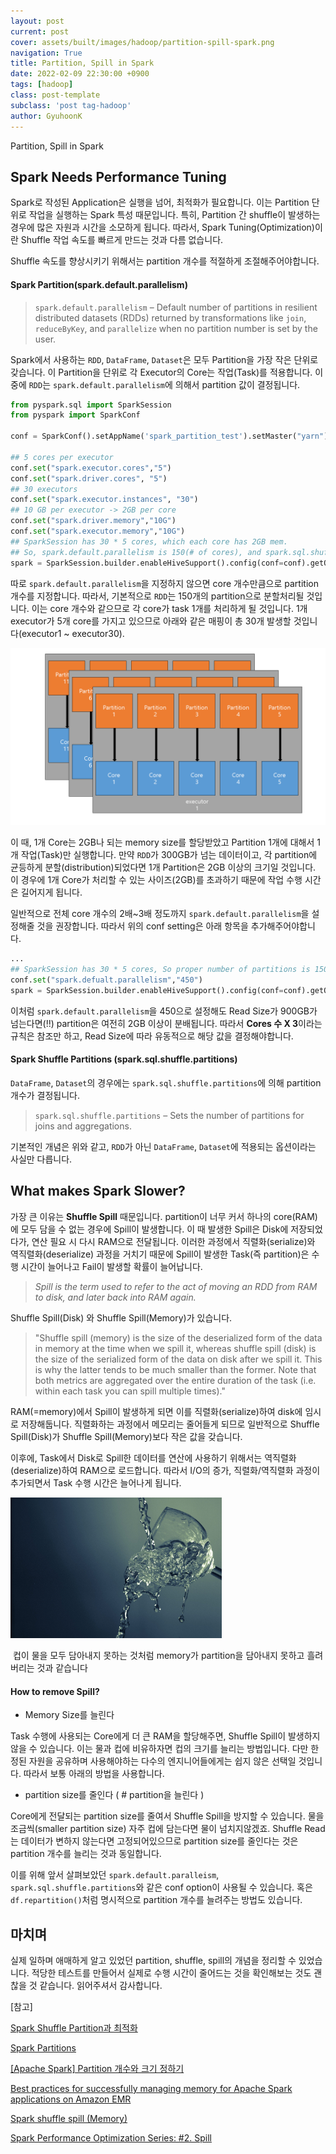 ```yaml
---
layout: post
current: post
cover: assets/built/images/hadoop/partition-spill-spark.png
navigation: True
title: Partition, Spill in Spark
date: 2022-02-09 22:30:00 +0900
tags: [hadoop]
class: post-template
subclass: 'post tag-hadoop'
author: GyuhoonK
---
```


Partition, Spill in Spark 

## Spark Needs Performance Tuning

Spark로 작성된 Application은 실행을 넘어, 최적화가 필요합니다. 이는 Partition 단위로 작업을 실행하는 Spark 특성 때문입니다. 특히, Partition 간 shuffle이 발생하는 경우에 많은 자원과 시간을 소모하게 됩니다. 따라서, Spark Tuning(Optimization)이란 Shuffle 작업 속도를 빠르게 만드는 것과 다름 없습니다.

Shuffle 속도를 향상시키기 위해서는 partition 개수를 적절하게 조절해주어야합니다.

#### Spark Partition(spark.default.parallelism)

> `spark.default.parallelism` – Default number of partitions in resilient distributed datasets (RDDs) returned by transformations like `join`, `reduceByKey`, and `parallelize` when no partition number is set by the user.

Spark에서 사용하는 `RDD`, `DataFrame`, `Dataset`은 모두 Partition을 가장 작은 단위로 갖습니다. 이 Partition을 단위로 각 Executor의 Core는 작업(Task)를 적용합니다. 이중에 `RDD`는 `spark.default.parallelism`에 의해서 partition 값이 결정됩니다.

```python
from pyspark.sql import SparkSession
from pyspark import SparkConf

conf = SparkConf().setAppName('spark_partition_test').setMaster("yarn")

## 5 cores per executor
conf.set("spark.executor.cores","5") 
conf.set("spark.driver.cores", "5")
## 30 executors
conf.set("spark.executor.instances", "30")
## 10 GB per executor -> 2GB per core
conf.set("spark.driver.memory","10G")
conf.set("spark.executor.memory","10G")
## SparkSession has 30 * 5 cores, which each core has 2GB mem.
## So, spark.default.parallelism is 150(# of cores), and spark.sql.shuffle.partitions is 200(default)
spark = SparkSession.builder.enableHiveSupport().config(conf=conf).getOrCreate()
```

따로 `spark.default.parallelism`을 지정하지 않으면 core 개수만큼으로 partition 개수를 지정합니다. 따라서,  기본적으로 `RDD`는 150개의 partition으로 분할처리될 것입니다. 이는 core 개수와 같으므로 각 core가 task 1개를 처리하게 될 것입니다. 1개 executor가 5개 core를 가지고 있으므로 아래와 같은 매핑이 총 30개 발생할 것입니다(executor1 ~ executor30).

![image](../../assets/built/images/hadoop/spark-partition-core.png)

이 때, 1개 Core는 2GB나 되는 memory size를 할당받았고 Partition 1개에 대해서 1개 작업(Task)만 실행합니다. 만약 `RDD`가 300GB가 넘는 데이터이고, 각 partition에 균등하게 분할(distribution)되었다면 1개 Partition은 2GB 이상의 크기일 것입니다. 이 경우에 1개 Core가 처리할 수 있는 사이즈(2GB)를 초과하기 때문에 작업 수행 시간은 길어지게 됩니다. 

일반적으로 전체 core 개수의 2배~3배 정도까지 `spark.default.parallelism`을 설정해줄 것을 권장합니다. 따라서 위의 conf setting은 아래 항목을 추가해주어야합니다.

```python
...
## SparkSession has 30 * 5 cores, So proper number of partitions is 150 * 2 or 150 * 3.
conf.set("spark.defualt.parallelism","450")
spark = SparkSession.builder.enableHiveSupport().config(conf=conf).getOrCreate()
```

이처럼 `spark.default.parallelism`을 450으로 설정해도 Read Size가 900GB가 넘는다면(!!) partition은 여전히 2GB 이상이 분배됩니다. 따라서 **Cores 수 X 3**이라는 규칙은 참조만 하고, Read Size에 따라 유동적으로 해당 값을 결정해야합니다.

#### Spark Shuffle Partitions (spark.sql.shuffle.partitions)

`DataFrame`, `Dataset`의 경우에는 `spark.sql.shuffle.partitions`에 의해 partition 개수가 결정됩니다. 

> `spark.sql.shuffle.partitions` – Sets the number of partitions for joins and aggregations.

기본적인 개념은 위와 같고, `RDD`가 아닌 `DataFrame`, `Dataset`에 적용되는 옵션이라는 사실만 다릅니다.

## What makes Spark Slower?

가장 큰 이유는 **Shuffle Spill** 때문입니다. partition이 너무 커서 하나의 core(RAM)에 모두 담을 수 없는 경우에 Spill이 발생합니다. 이 때 발생한 Spill은 Disk에 저장되었다가, 연산 필요 시 다시 RAM으로 전달됩니다. 이러한 과정에서 직렬화(serialize)와 역직렬화(deserialize) 과정을 거치기 때문에 Spill이 발생한 Task(즉 partition)은 수행 시간이 늘어나고 Fail이 발생할 확률이 늘어납니다. 

> *Spill is the term used to refer to the act of moving an RDD from RAM to disk, and later back into RAM again.*

Shuffle Spill(Disk) 와  Shuffle Spill(Memory)가 있습니다.

> "Shuffle spill (memory) is the size of the deserialized form of the data in memory at the time when we spill it, whereas shuffle spill (disk) is the size of the serialized form of the data on disk after we spill it. This is why the latter tends to be much smaller than the former. Note that both metrics are aggregated over the entire duration of the task (i.e. within each task you can spill multiple times)."

RAM(=memory)에서 Spill이 발생하게 되면 이를 직렬화(serialize)하여 disk에 임시로 저장해둡니다. 직렬화하는 과정에서 메모리는 줄어들게 되므로 일반적으로 Shuffle Spill(Disk)가 Shuffle Spill(Memory)보다 작은 값을 갖습니다.

이후에, Task에서 Disk로 Spill한 데이터를 연산에 사용하기 위해서는 역직렬화(deserialize)하여 RAM으로 로드합니다. 따라서 I/O의 증가, 직렬화/역직렬화 과정이 추가되면서 Task 수행 시간은 늘어나게 됩니다.

<img src="../../assets/built/images/hadoop/spill-water.jpg" alt="image" style="zoom:33%;" />

​							       컵이 물을 모두 담아내지 못하는 것처럼 memory가 partition을 담아내지 못하고 흘려버리는 것과 같습니다



#### How to remove Spill?

- Memory Size를 늘린다

Task 수행에 사용되는 Core에게 더 큰 RAM을 할당해주면, Shuffle Spill이 발생하지 않을 수 있습니다. 이는 물과 컵에 비유하자면 컵의 크기를 늘리는 방법입니다. 다만 한정된 자원을 공유하며 사용해야하는 다수의 엔지니어들에게는 쉽지 않은 선택일 것입니다. 따라서 보통 아래의 방법을 사용합니다.

- partition size를 줄인다 ( # partition을 늘린다 )

Core에게 전달되는 partition size를 줄여서 Shuffle Spill을 방지할 수 있습니다. 물을 조금씩(smaller partition size) 자주 컵에 담는다면 물이 넘치지않겠죠. Shuffle Read는 데이터가 변하지 않는다면 고정되어있으므로 partition size를 줄인다는 것은 partition 개수를 늘리는 것과 동일합니다. 

이를 위해 앞서 살펴보았던 `spark.default.paralleism`, `spark.sql.shuffle.partitions`와 같은 conf option이 사용될 수 있습니다. 혹은 `df.repartition()`처럼 명시적으로 partition 개수를 늘려주는 방법도 있습니다.

## 마치며

실제 일하며 애매하게 알고 있었던 partition, shuffle, spill의 개념을 정리할 수 있었습니다. 적당한 테스트를 만들어서 실제로 수행 시간이 줄어드는 것을 확인해보는 것도 괜찮을 것 같습니다. 읽어주셔서 감사합니다.

[참고]

[Spark Shuffle Partition과 최적화](https://tech.kakao.com/2021/10/08/spark-shuffle-partition/)

[Spark Partitions](https://luminousmen.com/post/spark-partitions)

[[Apache Spark] Partition 개수와 크기 정하기](https://jaemunbro.medium.com/apache-spark-partition-%EA%B0%9C%EC%88%98%EC%99%80-%ED%81%AC%EA%B8%B0-%EC%A0%95%ED%95%98%EA%B8%B0-3a790bd4675d)

[Best practices for successfully managing memory for Apache Spark applications on Amazon EMR](https://aws.amazon.com/ko/blogs/big-data/best-practices-for-successfully-managing-memory-for-apache-spark-applications-on-amazon-emr/)

[Spark shuffle spill (Memory)](https://community.cloudera.com/t5/Support-Questions/Spark-shuffle-spill-Memory/td-p/186859)

[Spark Performance Optimization Series: #2. Spill](https://medium.com/road-to-data-engineering/spark-performance-optimization-series-2-spill-685126e9d21f)
